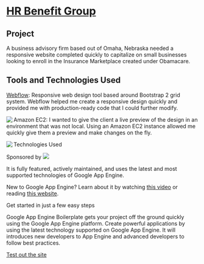 [HR Benefit Group](http://hrbenefitgroup.com) 
==============================

Project
---------------------
A business advisory firm based out of Omaha, Nebraska needed a responsive website completed quickly to capitalize on small businesses looking to enroll in the Insurance Marketplace created under Obamacare. 

Tools and Technologies Used
------------------------------------
[Webflow](http://webflow.com): Responsive web design tool based around Bootstrap 2 grid system. Webflow helped me create a responsive design quickly and provided me with production-ready code that I could further modify. 

<img src="http://siliconangle.com/files/2012/01/aws-logo-large.png" align="left">
Amazon EC2: I wanted to give the client a live preview of the design in an environment that was not local. Using an Amazon EC2 instance allowed me quickly give them a preview and make changes on the fly. 

Technologies Used <img src="http://siliconangle.com/files/2012/01/aws-logo-large.png" align="left">

Sponsored by <a href="http://www.jetbrains.com/pycharm/" alt="Download PyCharm">
  <img src="http://www.trenovis.de/UserFiles/Image/google-analytics-logo11(1).png">
</a>

It is fully featured, actively maintained, and uses the latest and most supported technologies of Google App Engine.


New to Google App Engine? Learn about it by watching [this video](http://www.youtube.com/watch?v=bfgO-LXGpTM) or reading [this website](https://developers.google.com/appengine/).

Get started in just a few easy steps



Google App Engine Boilerplate gets your project off the ground quickly using the Google App Engine platform. 
Create powerful applications by using the latest technology supported on Google App Engine. 
It will introduces new developers to App Engine and advanced developers to follow best practices.

[Test out the site](http://hrbenefitgroup.com)
